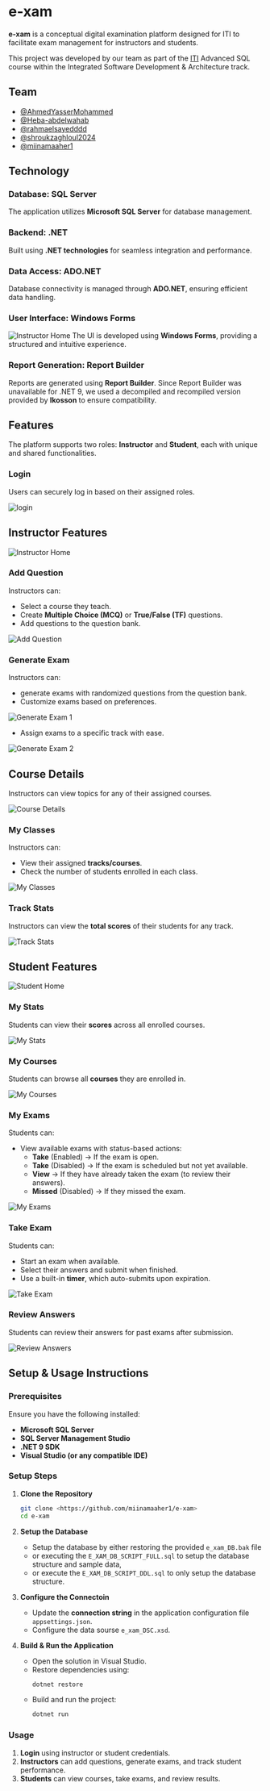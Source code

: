 # e-xam

**e-xam** is a conceptual digital examination platform designed for ITI to facilitate exam management for instructors and students.

This project was developed by our team as part of the [ITI](https://iti.gov.eg/home) Advanced SQL course within the Integrated Software Development & Architecture track.

## Team
- [@AhmedYasserMohammed](https://github.com/AhmedYasserMohammed)
- [@Heba-abdelwahab](https://github.com/Heba-abdelwahab)
- [@rahmaelsayedddd](https://github.com/rahmaelsayedddd)
- [@shroukzaghloul2024](https://github.com/shroukzaghloul2024)
- [@miinamaaher1](https://github.com/miinamaaher1)

## Technology

### Database: SQL Server
The application utilizes **Microsoft SQL Server** for database management.

### Backend: .NET
Built using **.NET technologies** for seamless integration and performance.

### Data Access: ADO.NET
Database connectivity is managed through **ADO.NET**, ensuring efficient data handling.

### User Interface: Windows Forms
![Instructor Home](screenshots/02%20features%20menus.png)
The UI is developed using **Windows Forms**, providing a structured and intuitive experience.


### Report Generation: Report Builder
Reports are generated using **Report Builder**. Since Report Builder was unavailable for .NET 9, we used a decompiled and recompiled version provided by **Ikosson** to ensure compatibility.

## Features
The platform supports two roles: **Instructor** and **Student**, each with unique and shared functionalities.

### Login
Users can securely log in based on their assigned roles.

![login](screenshots/00%20login.png)

## Instructor Features
![Instructor Home](screenshots/01%20instructor%20homepage.png)

### Add Question
Instructors can:

- Select a course they teach.
- Create **Multiple Choice (MCQ)** or **True/False (TF)** questions.
- Add questions to the question bank.

![Add Question](screenshots/04%20add%20question.png)

### Generate Exam
Instructors can:

- generate exams with randomized questions from the question bank.
- Customize exams based on preferences.

![Generate Exam 1](screenshots/19%20generate%20exam%20customize.png)

- Assign exams to a specific track with ease.

![Generate Exam 2](screenshots/20%20generate%20exam%20view.png)

## Course Details
Instructors can view topics for any of their assigned courses.

![Course Details](screenshots/08%20view%20topics.png)

### My Classes
Instructors can:

- View their assigned **tracks/courses**.
- Check the number of students enrolled in each class.

![My Classes](screenshots/09%20view%20classes.png)

### Track Stats
Instructors can view the **total scores** of their students for any track.

![Track Stats](screenshots/15%20track%20stats.png)

## Student Features
![Student Home](screenshots/21%20student%20homepage.png)

### My Stats
Students can view their **scores** across all enrolled courses.

![My Stats](screenshots/13%20student%20stats.png)

### My Courses
Students can browse all **courses** they are enrolled in.

![My Courses](screenshots/22%20student%20courses.png)

### My Exams
Students can:

- View available exams with status-based actions:
  - **Take** (Enabled) → If the exam is open.
  - **Take** (Disabled) → If the exam is scheduled but not yet available.
  - **View** → If they have already taken the exam (to review their answers).
  - **Missed** (Disabled) → If they missed the exam.

![My Exams](screenshots/23%20student%20Exams.png)

### Take Exam
Students can:

- Start an exam when available.
- Select their answers and submit when finished.
- Use a built-in **timer**, which auto-submits upon expiration.

![Take Exam](screenshots/24%20take%20exam.png)

### Review Answers
Students can review their answers for past exams after submission.

![Review Answers](screenshots/11%20review%20answers.png)


## Setup & Usage Instructions

### Prerequisites

Ensure you have the following installed:
- **Microsoft SQL Server**
- **SQL Server Management Studio**
- **.NET 9 SDK**
- **Visual Studio (or any compatible IDE)**

### Setup Steps

1. **Clone the Repository**
   ```sh
   git clone <https://github.com/miinamaaher1/e-xam>
   cd e-xam
   ```
2. **Setup the Database**
   - Setup the database by either restoring the provided `e_xam_DB.bak` file 
   - or executing the `E_XAM_DB_SCRIPT_FULL.sql` to setup the database structure and sample data,
   - or execute the `E_XAM_DB_SCRIPT_DDL.sql` to only setup the database structure.

3. **Configure the Connectoin**
   - Update the **connection string** in the application configuration file `appsettings.json`.
   - Configure the data sourse `e_xam_DSC.xsd`.

4. **Build & Run the Application**
   - Open the solution in Visual Studio.
   - Restore dependencies using:
     ```sh
     dotnet restore
     ```
   - Build and run the project:
     ```sh
     dotnet run
     ```

### Usage

1. **Login** using instructor or student credentials.
2. **Instructors** can add questions, generate exams, and track student performance.
3. **Students** can view courses, take exams, and review results.